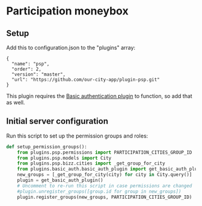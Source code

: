 # Participation moneybox

## Setup

Add this to configuration.json to the "plugins" array:

```
{
  "name": "psp",
  "order": 2,
  "version": "master",
  "url": "https://github.com/our-city-app/plugin-psp.git"
}
```

This plugin requires the [Basic authentication plugin](https://github.com/our-city-app/plugin-basic-auth) to function, so add that as well.

## Initial server configuration

Run this script to set up the permission groups and roles:

```python
def setup_permission_groups():
    from plugins.psp.permissions import PARTICIPATION_CITIES_GROUP_ID
    from plugins.psp.models import City
    from plugins.psp.bizz.cities import _get_group_for_city
    from plugins.basic_auth.basic_auth_plugin import get_basic_auth_plugin
    new_groups = [_get_group_for_city(city) for city in City.query()]
    plugin = get_basic_auth_plugin()
    # Uncomment to re-run this script in case permissions are changed
    #plugin.unregister_groups([group.id for group in new_groups])
    plugin.register_groups(new_groups, PARTICIPATION_CITIES_GROUP_ID)
```
